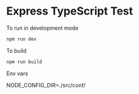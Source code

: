 # Express TypeScript Test

To run in development mode

```bash
npm run dev
```

To build

```bash
npm run build
```

Env vars

NODE_CONFIG_DIR=./src/conf/